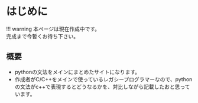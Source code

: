 # はじめに

!!! warning
    本ページは現在作成中です。  
    完成まで今暫くお待ち下さい。

## 概要
  - pythonの文法をメインにまとめたサイトになります。  
  - 作成者がC/C++をメインで使っているレガシープログラマーなので、pythonの文法がc++で表現するとどうなるかを、対比しながら記載したおと思っています。

